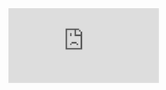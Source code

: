 



<iframe src="https://www.youtube.com/embed/HuphFPEqJqw" frameborder="0" allow="accelerometer; autoplay; clipboard-write; encrypted-media; gyroscope; picture-in-picture" allowfullscreen></iframe>

